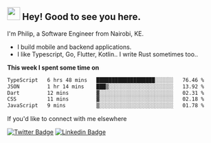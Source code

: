 <h2><img src="https://slackmojis.com/emojis/3643-cool-doge/download" width="30"/> Hey! Good to see you here.</h2>

<p>I'm Philip, a Software Engineer from Nairobi, KE. 

- I build mobile and backend applications.
- I like Typescript, Go, Flutter, Kotlin.. I write Rust sometimes too..</p>

**This week I spent some time on**
<!--START_SECTION:waka-->

```txt
TypeScript   6 hrs 48 mins   ███████████████████░░░░░░   76.46 %
JSON         1 hr 14 mins    ███▒░░░░░░░░░░░░░░░░░░░░░   13.92 %
Dart         12 mins         ▓░░░░░░░░░░░░░░░░░░░░░░░░   02.31 %
CSS          11 mins         ▓░░░░░░░░░░░░░░░░░░░░░░░░   02.18 %
JavaScript   9 mins          ▒░░░░░░░░░░░░░░░░░░░░░░░░   01.78 %
```

<!--END_SECTION:waka-->

If you'd like to connect with me elsewhere

[![Twitter Badge](https://img.shields.io/badge/-Twitter-1ca0f1?style=flat-square&labelColor=1ca0f1&logo=twitter&logoColor=white&link=https://twitter.com/_diogorodrigues)](https://twitter.com/kimathiphil)  [![Linkedin Badge](https://img.shields.io/badge/-LinkedIn-blue?style=flat-square&logo=Linkedin&logoColor=white&link=https://www.linkedin.com/in/philip-kimathi-2604a9114/)](https://www.linkedin.com/in/philip-kimathi-2604a9114/)
